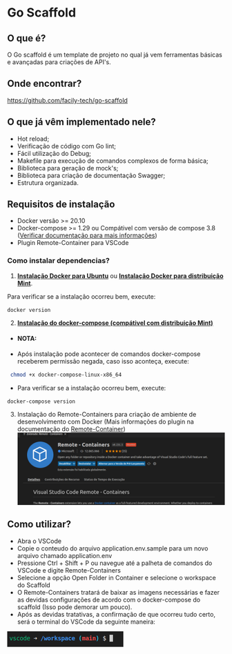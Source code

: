 # **Go Scaffold**

## **O que é?** 

O Go scaffold é um template de projeto no qual já vem ferramentas básicas e avançadas para criações de API's.

## **Onde encontrar?**

https://github.com/facily-tech/go-scaffold

## **O que já vêm implementado nele?**

* Hot reload;
* Verificação de código com Go lint;
* Fácil utilização do Debug;
* Makefile para execução de comandos complexos de forma básica;
* Biblioteca para geração de mock's;
* Biblioteca para criação de documentação Swagger;
* Estrutura organizada.

## **Requisitos de instalação**

* Docker versão >= 20.10
* Docker-compose >= 1.29 ou Compátivel com versão de compose 3.8 ([Verificar documentação para mais informações](https://docs.docker.com/compose/))
* Plugin Remote-Container para VSCode

### **Como instalar dependencias?**

1.  [**Instalação Docker para Ubuntu**](https://docs.docker.com/engine/install/ubuntu/) ou 
[**Instalação Docker para distribuição Mint**](../../Docker/Instalacao.md).

Para verificar se a instalação ocorreu bem, execute: 

~~~docker
docker version
~~~

2. [**Instalação do docker-compose (compátivel com distribuição Mint)**](https://docs.docker.com/compose/install/)

- #### **NOTA:**
- Após instalação pode acontecer de comandos docker-compose receberem permissão negada, caso isso aconteça, execute: 

~~~bash 
 chmod +x docker-compose-linux-x86_64
~~~

- Para verificar se a instalação ocorreu bem, execute: 
~~~docker
docker-compose version
~~~
3. Instalação do Remote-Containers para criação de ambiente de desenvolvimento com Docker (Mais informações do plugin na documentação do [Remote-Container](https://code.visualstudio.com/docs/remote/containers))
![Remote-Container](remote-container.png)

## **Como utilizar?**
- Abra o VSCode
- Copie o conteudo do arquivo application.env.sample para um novo arquivo chamado application.env
- Pressione Ctrl + Shift + P ou navegue até a palheta de comandos do VSCode e digite Remote-Containers
- Selecione a opção Open Folder in Container e selecione o workspace do Scaffold
- O Remote-Containers tratará de baixar as imagens necessárias e fazer as devidas configurações de acordo com o docker-compose do scaffold (Isso pode demorar um pouco).
- Após as devidas tratativas, a confirmação de que ocorreu tudo certo, será o terminal do VSCode da seguinte maneira: 

 ![Container](container.png)
